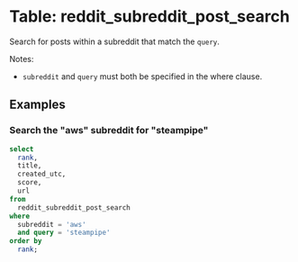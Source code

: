 # Table: reddit_subreddit_post_search

Search for posts within a subreddit that match the `query`.

Notes:
* `subreddit` and `query` must both be specified in the where clause.

## Examples

### Search the "aws" subreddit for "steampipe"

```sql
select
  rank,
  title,
  created_utc,
  score,
  url
from
  reddit_subreddit_post_search
where
  subreddit = 'aws'
  and query = 'steampipe'
order by
  rank;
```
